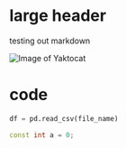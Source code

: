 # large header

testing out markdown

![Image of Yaktocat](https://octodex.github.com/images/yaktocat.png)

# code
``` python
df = pd.read_csv(file_name)
```

``` cpp
const int a = 0;
```

